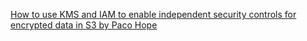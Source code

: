 [How to use KMS and IAM to enable independent security controls for encrypted data in S3 by Paco Hope](https://aws.amazon.com/blogs/security/how-to-use-kms-and-iam-to-enable-independent-security-controls-for-encrypted-data-in-s3/)

